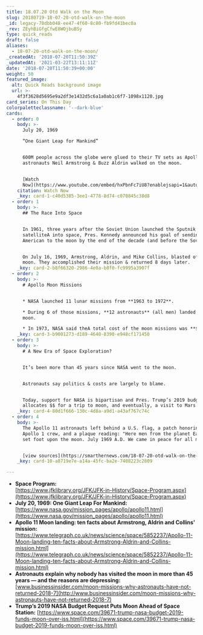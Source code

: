 ```yaml
---
title: 18.07.20 Otd Walk on the Moon
slug: 20180719-18-07-20-otd-walk-on-the-moon
_id: legacy-78dbb048-ee47-4f60-8c80-fb9fd41bec0a
_rev: ZEyhBiGfgCfwE8WOjbuBSy
type: quick_reads
draft: false
aliases:
  - 18-07-20-otd-walk-on-the-moon/
_createdAt: '2018-07-20T11:50:39Z'
_updatedAt: '2021-03-22T13:11:11Z'
date: '2018-07-20T11:50:39+00:00'
weight: 50
featured_image:
  alt: Quick Reads background image
  url: >-
    4f3f3628d5695e9a2df3e1432d5c6a1a0ab1c6f7-1098x1120.jpg
card_series: On This Day
colorpaletteclassname: '--dark-blue'
cards:
  - order: 0
    body: >-
      July 20, 1969  

      “One Giant Leap for Mankind”


      600M people across the globe were glued to their TV sets as Apollo 11
      astronauts Neil Armstrong & Buzz Aldrin walked on the moon.


      [Watch
      Now](https://www.youtube.com/embed/hxPbnFc7iU8?enablejsapi=1&autoplay=1&rel=0)
    citation: Watch Now
    _key: card-1-c40d5385-3ee1-4778-8d74-c070845c38d8
  - order: 1
    body: >-
      ## The Race Into Space


      In 1961, three years after the Soviet Union launched the Sputnik
      satelliteA into space, Pres. Kennedy announced his goal of sending an
      American to the moon by the end of the decade (and before the Soviets).


      On July 16, 1969, Armstrong, Aldrin, and Mike Collins, blasted off for the
      moon. They accomplished their mission & returned 8 days later.
    _key: card-2-b8f66320-2986-4e0a-b8f0-fc9995a3907f
  - order: 2
    body: >-
      # Apollo Moon Missions


      * NASA launched 11 lunar missions from **1963 to 1972**.

      * During 6 of those missions, **12 astronauts** (all men) landed on the
      moon.

      * In 1973, NASA said theA total cost of the moon missions was **$25B.**
    _key: card-3-b9001273-d189-4640-8390-e948cf171450
  - order: 3
    body: >-
      # A New Era of Space Exploration?


      It’s been more than 45 years since NASA went to the moon.


      Astronauts say politics & costs are largely to blame.


      Today, support for NASA is bipartisan and Pres. Trump’s 2019 budget
      allocates $$ for a trip to moon, and eventually, a visit to Mars.
    _key: card-4-80d1f666-130c-4d8a-a9d1-a43af767c74c
  - order: 4
    body: >-
      The Apollo 11 astronauts left behind a U.S. flag, a patch honoring the
      Apollo 1 crew, and a plaque reading: "Here men from the planet Earth first
      set foot upon the moon. July 1969 A.D. We came in peace for all mankind."


      [view sources](https://smarthernews.com/18-07-20-otd-walk-on-the-moon/)
    _key: card-10-a8719e7e-a14a-45fc-ba2e-7408223c2809

---
```

* **Space Program:**  
[https://www.jfklibrary.org/JFK/JFK-in-History/Space-Program.aspx](https://www.jfklibrary.org/JFK/JFK-in-History/Space-Program.aspx)
* **July 20, 1969: One Giant Leap For Mankind:**  
[https://www.nasa.gov/mission_pages/apollo/apollo11.html](https://www.nasa.gov/mission_pages/apollo/apollo11.html)
* **Apollo 11 Moon landing: ten facts about Armstrong, Aldrin and Collins’ mission:** [https://www.telegraph.co.uk/news/science/space/5852237/Apollo-11-Moon-landing-ten-facts-about-Armstrong-Aldrin-and-Collins-mission.html](https://www.telegraph.co.uk/news/science/space/5852237/Apollo-11-Moon-landing-ten-facts-about-Armstrong-Aldrin-and-Collins-mission.html)
* **Astronauts explain why nobody has visited the moon in more than 45 years — and the reasons are depressing:**  
[www.businessinsider.com/moon-missions-why-astronauts-have-not-returned-2018-7](http://www.businessinsider.com/moon-missions-why-astronauts-have-not-returned-2018-7)
* **Trump’s 2019 NASA Budget Request Puts Moon Ahead of Space Station:** [https://www.space.com/39671-trump-nasa-budget-2019-funds-moon-over-iss.html](https://www.space.com/39671-trump-nasa-budget-2019-funds-moon-over-iss.html)